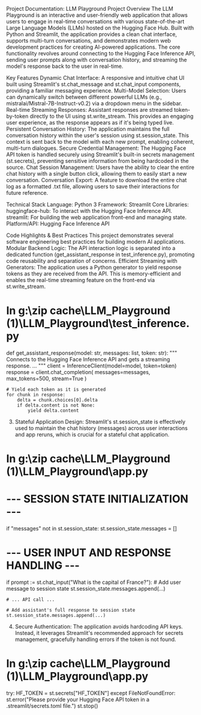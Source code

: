 Project Documentation: LLM Playground
Project Overview
The LLM Playground is an interactive and user-friendly web application that allows users to engage in real-time conversations with various state-of-the-art Large Language Models (LLMs) hosted on the Hugging Face Hub. Built with Python and Streamlit, the application provides a clean chat interface, supports multi-turn conversations, and demonstrates modern web development practices for creating AI-powered applications.
The core functionality revolves around connecting to the Hugging Face Inference API, sending user prompts along with conversation history, and streaming the model's response back to the user in real-time.

Key Features
Dynamic Chat Interface: A responsive and intuitive chat UI built using Streamlit's st.chat_message and st.chat_input components, providing a familiar messaging experience.
Multi-Model Selection: Users can dynamically switch between different powerful LLMs (e.g., mistralai/Mistral-7B-Instruct-v0.2) via a dropdown menu in the sidebar.
Real-time Streaming Responses: Assistant responses are streamed token-by-token directly to the UI using st.write_stream. This provides an engaging user experience, as the response appears as if it's being typed live.
Persistent Conversation History: The application maintains the full conversation history within the user's session using st.session_state. This context is sent back to the model with each new prompt, enabling coherent, multi-turn dialogues.
Secure Credential Management: The Hugging Face API token is handled securely using Streamlit's built-in secrets management (st.secrets), preventing sensitive information from being hardcoded in the source.
Chat Session Management: Users have the ability to clear the entire chat history with a single button click, allowing them to easily start a new conversation.
Conversation Export: A feature to download the entire chat log as a formatted .txt file, allowing users to save their interactions for future reference.

Technical Stack
Language: Python 3
Framework: Streamlit
Core Libraries:
huggingface-hub: To interact with the Hugging Face Inference API.
streamlit: For building the web application front-end and managing state.
Platform/API: Hugging Face Inference API

Code Highlights & Best Practices
This project demonstrates several software engineering best practices for building modern AI applications.
Modular Backend Logic: The API interaction logic is separated into a dedicated function (get_assistant_response in test_inference.py), promoting code reusability and separation of concerns.
Efficient Streaming with Generators: The application uses a Python generator to yield response tokens as they are received from the API. This is memory-efficient and enables the real-time streaming feature on the front-end via st.write_stream.
# In g:\zip cache\LLM_Playground (1)\LLM_Playground\test_inference.py
def get_assistant_response(model: str, messages: list, token: str):
    """
    Connects to the Hugging Face Inference API and gets a streaming response.
    ...
    """
    client = InferenceClient(model=model, token=token)
    response = client.chat_completion(
        messages=messages,
        max_tokens=500,
        stream=True
    )

    # Yield each token as it is generated
    for chunk in response:
        delta = chunk.choices[0].delta
        if delta.content is not None:
            yield delta.content

3) Stateful Application Design: Streamlit's st.session_state is effectively used to maintain the chat history (messages) across user interactions and app reruns, which is crucial for a stateful chat application.
# In g:\zip cache\LLM_Playground (1)\LLM_Playground\app.py
# --- SESSION STATE INITIALIZATION ---
if "messages" not in st.session_state:
    st.session_state.messages = []

# --- USER INPUT AND RESPONSE HANDLING ---
if prompt := st.chat_input("What is the capital of France?"):
    # Add user message to session state
    st.session_state.messages.append(...)

    # ... API call ...

    # Add assistant's full response to session state
    st.session_state.messages.append(...)



4) Secure Authentication: The application avoids hardcoding API keys. Instead, it leverages Streamlit's recommended approach for secrets management, gracefully handling errors if the token is not found.
 

# In g:\zip cache\LLM_Playground (1)\LLM_Playground\app.py
try:
    HF_TOKEN = st.secrets["HF_TOKEN"]
except FileNotFoundError:
    st.error("Please provide your Hugging Face API token in a .streamlit/secrets.toml file.")
    st.stop()

